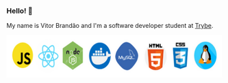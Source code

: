 ### Hello! 👋

My name is Vitor Brandão and I'm a software developer student at [Trybe](https://www.betrybe.com/). 

<img src="Programming_Skills.png" alt="my-skills" width="800" height="100" />

